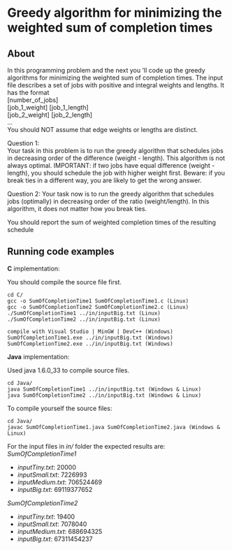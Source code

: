 Greedy algorithm for minimizing the weighted sum of completion times
===================

About
------------
In this programming problem and the next you 'll code up the greedy algorithms for minimizing the weighted sum of completion times. 
The input file describes a set of jobs with positive and integral weights and lengths. 
It has the format  
[number_of_jobs]  
[job_1_weight] [job_1_length]  
[job_2_weight] [job_2_length]  
...  
You should NOT assume that edge weights or lengths are distinct.  

Question 1:  
Your task in this problem is to run the greedy algorithm that schedules jobs in 
decreasing order of the difference (weight - length). This algorithm is not always optimal.
IMPORTANT: if two jobs have equal difference (weight - length), you should schedule the job 
with higher weight first. 
Beware: if you break ties in a different way, you are likely to get the wrong answer.  

Question 2:
Your task now is to run the greedy algorithm that schedules jobs (optimally) 
in decreasing order of the ratio (weight/length). In this algorithm, it does not 
matter how you break ties. 

You should report the sum of weighted completion times of the resulting schedule  

Running code examples
------------
**C** implementation:

You should compile the source file first.

    cd C/
    gcc -o SumOfCompletionTime1 SumOfCompletionTime1.c (Linux)
    gcc -o SumOfCompletionTime2 SumOfCompletionTime2.c (Linux)
    ./SumOfCompletionTime1 ../in/inputBig.txt (Linux)
    ./SumOfCompletionTime2 ../in/inputBig.txt (Linux)
    
    compile with Visual Studio | MinGW | DevC++ (Windows)
    SumOfCompletionTime1.exe ../in/inputBig.txt (Windows)
    SumOfCompletionTime2.exe ../in/inputBig.txt (Windows)

**Java** implementation:

Used java 1.6.0_33 to compile source files.

    cd Java/
    java SumOfCompletionTime1 ../in/inputBig.txt (Windows & Linux)
    java SumOfCompletionTime2 ../in/inputBig.txt (Windows & Linux)

To compile yourself the source files:

    cd Java/
    javac SumOfCompletionTime1.java SumOfCompletionTime2.java (Windows & Linux)

For the input files in *in/* folder the expected results are:  
*SumOfCompletionTime1*  
 - *inputTiny.txt*: 20000
 - *inputSmall.txt*: 7226993
 - *inputMedium.txt*: 706524469
 - *inputBig.txt*: 69119377652  

*SumOfCompletionTime2*  
 - *inputTiny.txt*: 19400
 - *inputSmall.txt*: 7078040
 - *inputMedium.txt*: 688694325
 - *inputBig.txt*: 67311454237    

